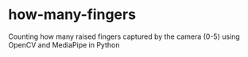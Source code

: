 # how-many-fingers
Counting how many raised fingers captured by the camera (0-5) using OpenCV and MediaPipe in Python
